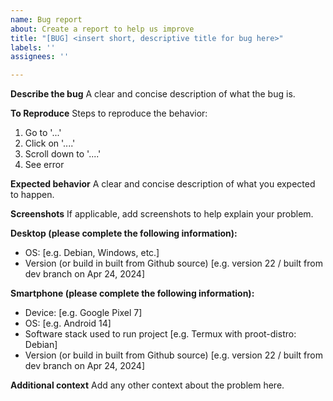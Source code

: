 ```yaml
---
name: Bug report
about: Create a report to help us improve
title: "[BUG] <insert short, descriptive title for bug here>"
labels: ''
assignees: ''

---
```


**Describe the bug**
A clear and concise description of what the bug is.

**To Reproduce**
Steps to reproduce the behavior:
1. Go to '...'
2. Click on '....'
3. Scroll down to '....'
4. See error

**Expected behavior**
A clear and concise description of what you expected to happen.

**Screenshots**
If applicable, add screenshots to help explain your problem.

**Desktop (please complete the following information):**
 - OS: [e.g. Debian, Windows, etc.]
 - Version (or build in built from Github source) [e.g. version 22 / built from dev branch on Apr 24, 2024]

**Smartphone (please complete the following information):**
 - Device: [e.g. Google Pixel 7]
 - OS: [e.g. Android 14]
 - Software stack used to run project [e.g. Termux with proot-distro: Debian]
 - Version (or build in built from Github source) [e.g. version 22 / built from dev branch on Apr 24, 2024]

**Additional context**
Add any other context about the problem here.
